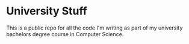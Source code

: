 # University Stuff

This is a public repo for all the code I'm writing as part of my university bachelors degree course in Computer Science.

